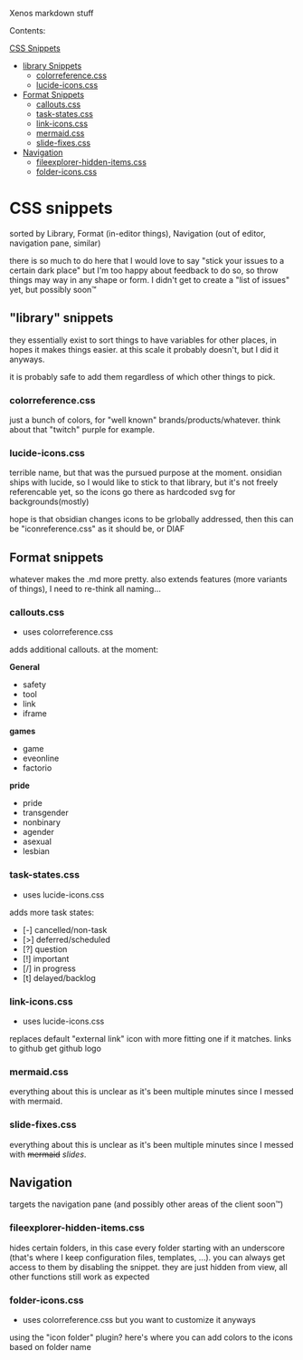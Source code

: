 
Xenos markdown stuff

Contents:

[CSS Snippets](#css-snippets)
- [library Snippets](#library-snippets)
    - [colorreference.css](#colorreferencecss)
    - [lucide-icons.css](#lucide-iconscss)
- [Format Snippets](#format-snippets)
    - [callouts.css](#calloutscss)
    - [task-states.css](#task-statescss)
    - [link-icons.css](#link-iconscss)
    - [mermaid.css](#mermaidcss)
    - [slide-fixes.css](#slide-fixescss)
- [Navigation](#navigation)
    - [fileexplorer-hidden-items.css](fileexplorer-hidden-itemscss)
    - [folder-icons.css](folder-iconscss)

# CSS snippets
sorted by Library, Format (in-editor things), Navigation (out of editor, navigation pane, similar)

there is so much to do here that I would love to say "stick your issues to a certain dark place" but I'm too happy about feedback to do so, so throw things may way in any shape or form. I didn't get to create a "list of issues" yet, but possibly soon™

## "library" snippets
they essentially exist to sort things to have variables for other places, in hopes it makes things easier. at this scale it probably doesn't, but I did it anyways. 

it is probably safe to add them regardless of which other things to pick.

### colorreference.css
just a bunch of colors, for "well known" brands/products/whatever. think about that "twitch" purple for example. 

### lucide-icons.css
terrible name, but that was the pursued purpose at the moment. onsidian ships with lucide, so I would like to stick to that library, but it's not freely referencable yet, so the icons go there as hardcoded svg for backgrounds(mostly)

hope is that obsidian changes icons to be grlobally addressed, then this can be "iconreference.css" as it should be, or DIAF

## Format snippets
whatever makes the .md more pretty. also extends features (more variants of things), I need to re-think all naming...

### callouts.css
- uses colorreference.css

adds additional callouts. at the moment:

**General**
- safety
- tool
- link
- iframe

**games**
- game
- eveonline
- factorio

**pride**
- pride
- transgender
- nonbinary
- agender
- asexual
- lesbian

### task-states.css
- uses lucide-icons.css

adds more task states:
- [-] cancelled/non-task
- [>] deferred/scheduled
- [?] question
- [!] important
- [/] in progress
- [t] delayed/backlog

### link-icons.css
- uses lucide-icons.css

replaces default "external link" icon with more fitting one if it matches. links to github get github logo

### mermaid.css
everything about this is unclear as it's been multiple minutes since I messed with mermaid.

### slide-fixes.css
everything about this is unclear as it's been multiple minutes since I messed with ~~mermaid~~ _slides_.

## Navigation
targets the navigation pane (and possibly other areas of the client soon™)

### fileexplorer-hidden-items.css
hides certain folders, in this case every folder starting with an underscore (that's where I keep configuration files, templates, ...). you can always get access to them by disabling the snippet. they are just hidden from view, all other functions still work as expected

### folder-icons.css
- uses colorreference.css but you want to customize it anyways

using the "icon folder" plugin? here's where you can add colors to the icons based on folder name

